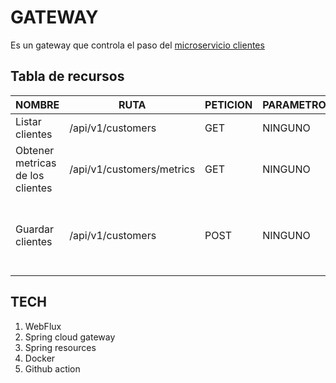 # GATEWAY
Es un gateway que controla el paso del  [microservicio clientes](https://github.com/fsialer/manantial-gateway)

## Tabla de recursos
| NOMBRE                           | RUTA                      | PETICION | PARAMETROS                                             | CUERPO                                                                                                                | 
|----------------------------------|---------------------------|----------|--------------------------------------------------------|-----------------------------------------------------------------------------------------------------------------------| 
| Listar clientes                  | /api/v1/customers         | GET      | NINGUNO                                                | NINGUNO                                                                                                               |
| Obtener metricas de los clientes | /api/v1/customers/metrics | GET      | NINGUNO                                                | NINGUNO                                                                                                               |
| Guardar clientes                 | /api/v1/customers    | POST     | NINGUNO                                                | {<br/>"names":"Jhon"<br/>"lastNames":"Doe"<br/>"email":"jhondoe@example.com"<br/>"userId":"cde8c071a420424abf2"<br/>} |

## TECH
1. WebFlux
2. Spring cloud gateway
4. Spring resources
5. Docker
6. Github action